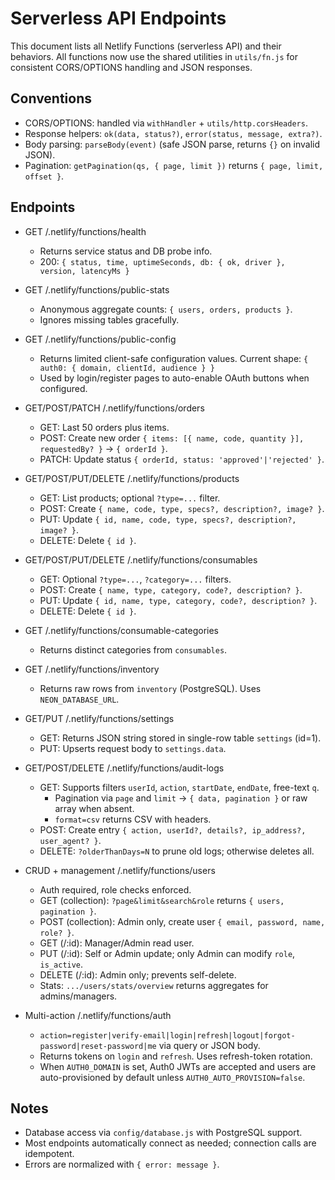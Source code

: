 # Serverless API Endpoints

This document lists all Netlify Functions (serverless API) and their behaviors. All functions now use the shared utilities in `utils/fn.js` for consistent CORS/OPTIONS handling and JSON responses.

## Conventions
- CORS/OPTIONS: handled via `withHandler` + `utils/http.corsHeaders`.
- Response helpers: `ok(data, status?)`, `error(status, message, extra?)`.
- Body parsing: `parseBody(event)` (safe JSON parse, returns `{}` on invalid JSON).
- Pagination: `getPagination(qs, { page, limit })` returns `{ page, limit, offset }`.

## Endpoints

- GET /.netlify/functions/health
  - Returns service status and DB probe info.
  - 200: `{ status, time, uptimeSeconds, db: { ok, driver }, version, latencyMs }`

- GET /.netlify/functions/public-stats
  - Anonymous aggregate counts: `{ users, orders, products }`.
  - Ignores missing tables gracefully.

- GET /.netlify/functions/public-config
  - Returns limited client-safe configuration values. Current shape:
    `{ auth0: { domain, clientId, audience } }`
  - Used by login/register pages to auto-enable OAuth buttons when configured.

- GET/POST/PATCH /.netlify/functions/orders
  - GET: Last 50 orders plus items.
  - POST: Create new order `{ items: [{ name, code, quantity }], requestedBy? }` → `{ orderId }`.
  - PATCH: Update status `{ orderId, status: 'approved'|'rejected' }`.

- GET/POST/PUT/DELETE /.netlify/functions/products
  - GET: List products; optional `?type=...` filter.
  - POST: Create `{ name, code, type, specs?, description?, image? }`.
  - PUT: Update `{ id, name, code, type, specs?, description?, image? }`.
  - DELETE: Delete `{ id }`.

- GET/POST/PUT/DELETE /.netlify/functions/consumables
  - GET: Optional `?type=...`, `?category=...` filters.
  - POST: Create `{ name, type, category, code?, description? }`.
  - PUT: Update `{ id, name, type, category, code?, description? }`.
  - DELETE: Delete `{ id }`.

- GET /.netlify/functions/consumable-categories
  - Returns distinct categories from `consumables`.

- GET /.netlify/functions/inventory
  - Returns raw rows from `inventory` (PostgreSQL). Uses `NEON_DATABASE_URL`.

- GET/PUT /.netlify/functions/settings
  - GET: Returns JSON string stored in single-row table `settings` (id=1).
  - PUT: Upserts request body to `settings.data`.

- GET/POST/DELETE /.netlify/functions/audit-logs
  - GET: Supports filters `userId`, `action`, `startDate`, `endDate`, free-text `q`.
    - Pagination via `page` and `limit` → `{ data, pagination }` or raw array when absent.
    - `format=csv` returns CSV with headers.
  - POST: Create entry `{ action, userId?, details?, ip_address?, user_agent? }`.
  - DELETE: `?olderThanDays=N` to prune old logs; otherwise deletes all.

- CRUD + management /.netlify/functions/users
  - Auth required, role checks enforced.
  - GET (collection): `?page&limit&search&role` returns `{ users, pagination }`.
  - POST (collection): Admin only, create user `{ email, password, name, role? }`.
  - GET (/:id): Manager/Admin read user.
  - PUT (/:id): Self or Admin update; only Admin can modify `role`, `is_active`.
  - DELETE (/:id): Admin only; prevents self-delete.
  - Stats: `.../users/stats/overview` returns aggregates for admins/managers.

- Multi-action /.netlify/functions/auth
  - `action=register|verify-email|login|refresh|logout|forgot-password|reset-password|me` via query or JSON body.
  - Returns tokens on `login` and `refresh`. Uses refresh-token rotation.
  - When `AUTH0_DOMAIN` is set, Auth0 JWTs are accepted and users are auto-provisioned by default unless `AUTH0_AUTO_PROVISION=false`.

## Notes
- Database access via `config/database.js` with PostgreSQL support.
- Most endpoints automatically connect as needed; connection calls are idempotent.
 - Errors are normalized with `{ error: message }`.

